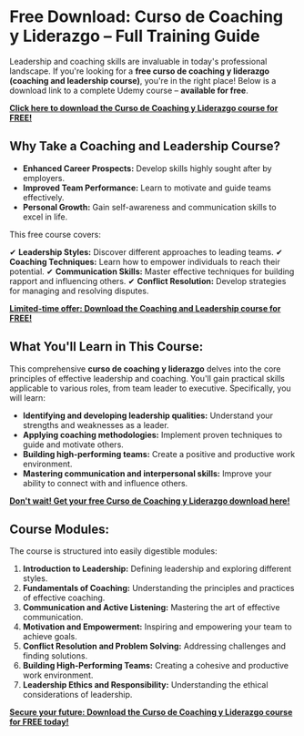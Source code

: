 # Free Download: Curso de Coaching y Liderazgo – Full Training Guide

Leadership and coaching skills are invaluable in today's professional landscape. If you're looking for a **free curso de coaching y liderazgo (coaching and leadership course)**, you're in the right place! Below is a download link to a complete Udemy course – **available for free**.

[**Click here to download the Curso de Coaching y Liderazgo course for FREE!**](https://udemywork.com/curso-de-coaching-y-liderazgo)

## Why Take a Coaching and Leadership Course?

*   **Enhanced Career Prospects:** Develop skills highly sought after by employers.
*   **Improved Team Performance:** Learn to motivate and guide teams effectively.
*   **Personal Growth:** Gain self-awareness and communication skills to excel in life.

This free course covers:

✔ **Leadership Styles:** Discover different approaches to leading teams.
✔ **Coaching Techniques:** Learn how to empower individuals to reach their potential.
✔ **Communication Skills:** Master effective techniques for building rapport and influencing others.
✔ **Conflict Resolution:** Develop strategies for managing and resolving disputes.

[**Limited-time offer: Download the Coaching and Leadership course for FREE!**](https://udemywork.com/curso-de-coaching-y-liderazgo)

## What You'll Learn in This Course:

This comprehensive **curso de coaching y liderazgo** delves into the core principles of effective leadership and coaching. You'll gain practical skills applicable to various roles, from team leader to executive. Specifically, you will learn:

*   **Identifying and developing leadership qualities:** Understand your strengths and weaknesses as a leader.
*   **Applying coaching methodologies:** Implement proven techniques to guide and motivate others.
*   **Building high-performing teams:** Create a positive and productive work environment.
*   **Mastering communication and interpersonal skills:** Improve your ability to connect with and influence others.

[**Don't wait! Get your free Curso de Coaching y Liderazgo download here!**](https://udemywork.com/curso-de-coaching-y-liderazgo)

## Course Modules:

The course is structured into easily digestible modules:

1.  **Introduction to Leadership:** Defining leadership and exploring different styles.
2.  **Fundamentals of Coaching:** Understanding the principles and practices of effective coaching.
3.  **Communication and Active Listening:** Mastering the art of effective communication.
4.  **Motivation and Empowerment:** Inspiring and empowering your team to achieve goals.
5.  **Conflict Resolution and Problem Solving:** Addressing challenges and finding solutions.
6.  **Building High-Performing Teams:** Creating a cohesive and productive work environment.
7.  **Leadership Ethics and Responsibility:** Understanding the ethical considerations of leadership.

[**Secure your future: Download the Curso de Coaching y Liderazgo course for FREE today!**](https://udemywork.com/curso-de-coaching-y-liderazgo)
